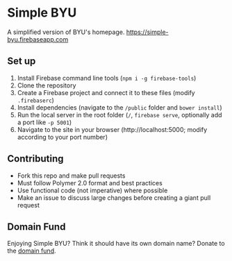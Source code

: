 # Simple BYU

A simplified version of BYU's homepage.  https://simple-byu.firebaseapp.com

## Set up

1. Install Firebase command line tools (`npm i -g firebase-tools`)
2. Clone the repository
3. Create a Firebase project and connect it to these files (modify `.firebaserc`)
4. Install dependencies (navigate to the `/public` folder and `bower install`)
5. Run the local server in the root folder (`/`, `firebase serve`, optionally add a port like `-p 5001`)
6. Navigate to the site in your browser (http://localhost:5000; modify according to your port number)

## Contributing

- Fork this repo and make pull requests
- Must follow Polymer 2.0 format and best practices
- Use functional code (not imperative) where possible
- Make an issue to discuss large changes before creating a giant pull request

## Domain Fund

Enjoying Simple BYU?  Think it should have its own domain name?  Donate to the [domain fund](https://www.paypal.me/intcreator/1).
